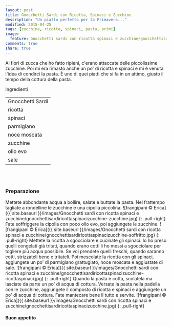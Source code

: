 ```yaml
---
layout: post
title: Gnocchetti Sardi con Ricotta, Spinaci e Zucchine
description: "Un piatto perfetto per la Primavera..."
modified: 2015-04-25
tags: [zucchine, ricotta, spinaci, pasta, primi]
image:
  feature: Gnocchetti sardi con ricotta spinaci e zucchine/gnocchettisardiricottaspinacizucchine-header.jpg
comments: true
share: true
---
```


Ai fiori di zucca che ho fatto ripieni, c'erano attaccate delle piccolissime zucchine. Poi mi era rimasto anche un po' di ricotta e spinaci e mi è venuta l'idea di condirci la pasta. È uno di quei piatti che si fa in un attimo, giusto il tempo della cottura della pasta.


<div class="ingredients">
  <div class="ingredients-title">Ingredienti</div>
  <table>
    <tbody>
      <tr>
        <td>Gnocchetti Sardi</td>
      </tr>
      <tr>
        <td>ricotta</td>
      </tr>
      <tr>
        <td>spinaci</td>
      </tr>
      <tr>
        <td>parmigiano</td>
      </tr>
      <tr>
        <td>noce moscata</td>
      </tr>
      <tr>
        <td>zucchine</td>
      </tr>
      <tr>
        <td>olio evo</td>
      </tr>
      <tr>
        <td>sale</td>
      </tr>
    </tbody>
  </table>
  <br></br>
</div>


<h3>
  <font color="grey">
    <i class="icon-cogs"></i>
  </font> Preparazione
</h3>

Mettete abbondante acqua a bollire, salate e buttate la pasta. Nel frattempo tagliate a rondelline le zucchine e una cipolla piccolina. 
![frangipani © Erica]({{ site.baseurl }}/images/Gnocchetti sardi con ricotta spinaci e zucchine/gnocchettisardiricottaspinacizucchine-zucchine.jpg)
{: .pull-right}
Fate soffriggere la cipolla con poco olio evo, poi aggiungete le zucchine.
![frangipani © Erica]({{ site.baseurl }}/images/Gnocchetti sardi con ricotta spinaci e zucchine/gnocchettisardiricottaspinacizucchine-soffritto.jpg)
{: .pull-right}
Mettete la ricotta a sgocciolare e cucinate gli spinaci. Io ho preso quelli congelati già tritati, quando erano cotti li ho messi a sgocciolare per togliere più acqua possibile. Se voi prendete quelli freschi, quando saranno cotti, strizzateli bene e tritateli. Poi mescolate la ricotta con gli spinaci, aggiungete un po' di parmigiano grattugiato, noce moscata e aggiustate di sale.
![frangipani © Erica]({{ site.baseurl }}/images/Gnocchetti sardi con ricotta spinaci e zucchine/gnocchettisardiricottaspinacizucchine-ricottaspinaci.jpg)
{: .pull-right}
Quando la pasta è cotta, scolatela ma lasciate da parte un po' di acqua di cottura. Versate la pasta nella padella con le zucchine, aggiungete il composto di ricotta e spinaci e aggiungete un po' di acqua di cottura. Fate mantecare bene il tutto e servite.
![frangipani © Erica]({{ site.baseurl }}/images/Gnocchetti sardi con ricotta spinaci e zucchine/gnocchettisardiricottaspinacizucchine.jpg)
{: .pull-right}

<h4>Buon appetito
  <font color="red">
    <i class="icon-smile"></i>
  </font>
</h4>
